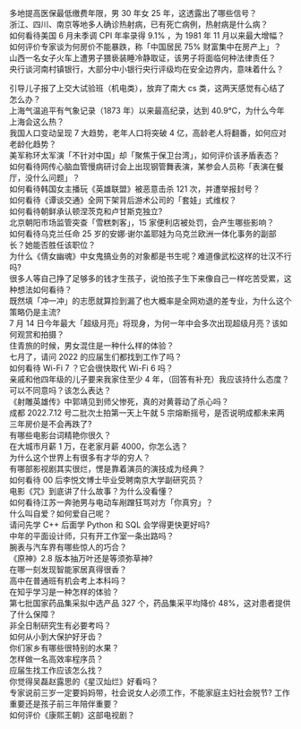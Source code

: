多地提高医保最低缴费年限，男 30 年女 25 年，这透露出了哪些信号？  
浙江、四川、南京等地多人确诊热射病，已有死亡病例，热射病是什么病？  
如何看待美国 6 月未季调 CPI 年率录得 9.1% ，为 1981 年 11 月以来最大增幅？  
如何评价专家谈为何房价不能暴跌，称「中国居民 75% 财富集中在房产上」？  
山西一名女子火车上遭男子猥亵装睡冷静取证，该男子将面临何种法律责任？  
央行谈河南村镇银行，大部分中小银行央行评级均在安全边界内，意味着什么？
  
引导儿子报了上交大试验班（机电类），放弃了南大 cs 类，这两天感觉有心结了怎么办？  
上海气温追平有气象记录（1873 年）以来最高纪录，达到 40.9℃，为什么今年上海会这么热？  
我国人口变动呈现 7 大趋势，老年人口将突破 4 亿，高龄老人将翻番，如何应对老龄化趋势？  
美军称环太军演「不针对中国」却「聚焦于保卫台湾」，如何评价该矛盾表态？  
如何看待网传心脑血管慢病研讨会上出现钢管舞表演，某参会人员称「表演在餐厅，没什么问题」？  
如何看待韩国女主播玩《英雄联盟》被恶意击杀 121 次，并遭举报封号？  
如何看待《谭谈交通》全网下架背后游术公司的「套娃」式维权？  
如何看待朝鲜承认顿涅茨克和卢甘斯克独立?  
北京朝阳市场监管突查「雪糕刺客」，15 家便利店被处罚，会产生哪些影响？  
如何看待乌克兰任命 25 岁的安娜·谢尔盖耶娃为乌克兰欧洲一体化事务的副部长？她能否胜任该职位？  
为什么《倩女幽魂》中女鬼搞业务的对象都是书生呢？难道像武松这样的壮汉不行吗?  
很多人等自己挣了足够多的钱才生孩子，说怕孩子生下来像自己一样吃苦受累，这种想法如何看待？  
既然填「冲一冲」的志愿就算捡到漏了也大概率是全网劝退的差专业，为什么这个策略仍是主流?  
7 月 14 日今年最大「超级月亮」将现身，为何一年中会多次出现超级月亮？该如何观赏和拍摄？  
住青旅的时候，男女混住是一种什么样的体验？  
七月了，请问 2022 的应届生们都找到工作了吗？  
如何看待 Wi-Fi 7 ？它会很快取代 Wi-Fi 6 吗？  
亲戚和他四年级的儿子要来我家住至少 4 年，（回答有补充）我应该持什么态度？可以不同意吗？该怎么表达？  
《射雕英雄传》中郭靖见到师父惨死，真的对黄蓉动了杀心吗？  
成都 2022.7.12 号二批次土拍第一天上午就 5 宗熔断摇号，是否说明成都未来两三年房价是不会再跌了?  
有哪些电影台词精艳你很久？  
在大城市月薪 1 万，在老家月薪 4000，你怎么选？  
为什么这个世界上有很多有才华的穷人？  
有哪部影视剧其实很烂，愣是靠着演员的演技成为经典？  
如何看待 00 后李悦文博士毕业受聘南京大学副研究员？  
电影《咒》到底讲了什么故事？为什么没看懂？  
如何看待江苏一奔驰男与电动车剐蹭狂骂对方「你真穷」？  
什么叫自爱？如何爱自己呢？  
请问先学 C++ 后面学 Python 和 SQL 会学得更快更好吗?  
中年的平面设计师，只有开工作室一条出路吗？  
腕表与汽车界有哪些惊人的巧合？  
《原神》2.8 版本抽万叶还是等须弥草神?  
在哪一刻发现智能家居真得很香？  
高中在普通班有机会考上本科吗？  
在知乎学习是一种怎样的体验？  
第七批国家药品集采拟中选产品 327 个，药品集采平均降价 48%，这对患者提供了什么保障？  
非全日制研究生有必要考吗？  
如何从小到大保护好牙齿？  
你们家乡有哪些很特别的水果？  
怎样做一名高效率程序员？  
应届生找工作应该怎么找？  
你觉得吴磊赵露思的《星汉灿烂》好看吗？  
专家说前三岁一定要妈妈带，社会说女人必须工作，不能家庭主妇社会脱节? 工作重要还是孩子前三年陪伴重要？  
如何评价《康熙王朝》这部电视剧？  
